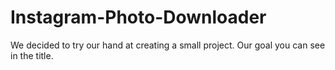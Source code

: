 # Instagram-Photo-Downloader
We decided to try our hand at creating a small project. Our goal you can see in the title. 
